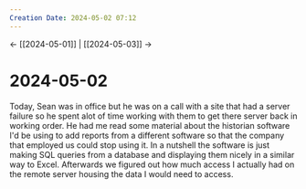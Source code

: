 ```yaml
---
Creation Date: 2024-05-02 07:12
---
```


<- [[2024-05-01]] | [[2024-05-03]]  ->

# 2024-05-02
Today, Sean was in office but he was on a call with a site that had a server failure so he spent alot of time working with them to get there server back in working order. He had me read some material about the historian software I'd be using to add reports from a different software so that the company that employed us could stop using it. In a nutshell the software is just making SQL queries from a database and displaying them nicely in a similar way to Excel. Afterwards we figured out how much access I actually had on the remote server housing the data I would need to access. 